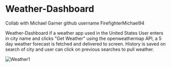 # Weather-Dashboard
Collab with Michael Garner  github username 
FirefighterMichael94

Weather-Dashboard if a weather app used in the United States
User enters in city name and clicks "Get Weather"
using the openweathermap API, a 5 day weather forecast is fetched and delivered to screen.
History is saved on search of city and user can click on previous searches to pull weather.

![Weather1](https://github.com/Overam23/Weather-Dashboard/assets/151860154/3163b939-fd41-4cc3-9bef-c54fc3cf2658)
